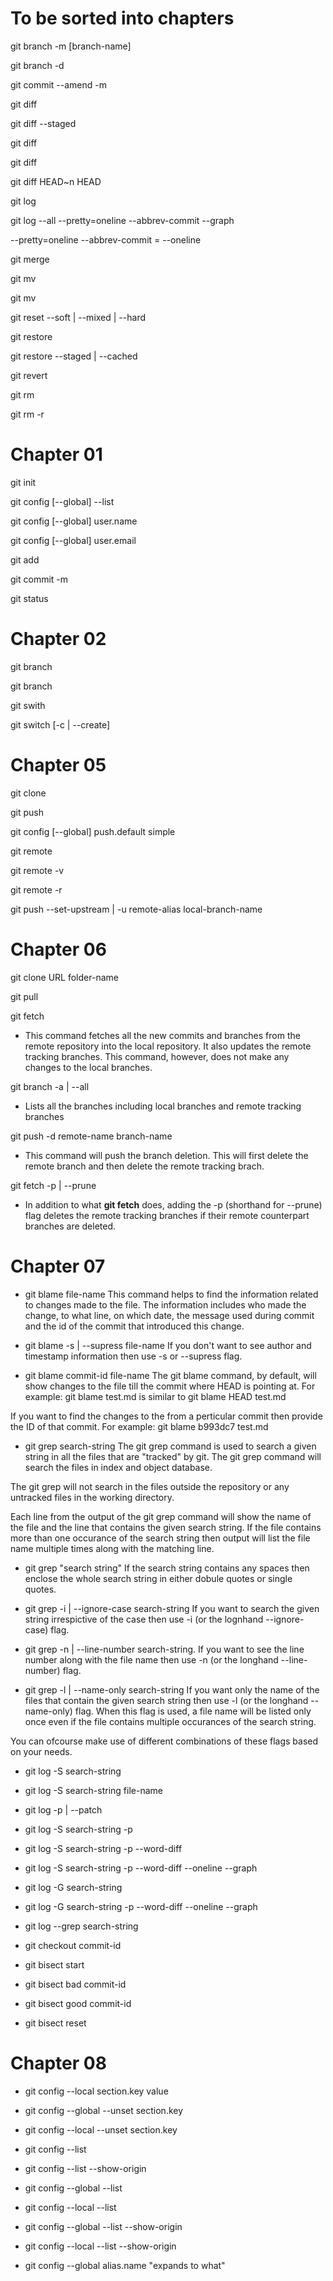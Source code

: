 # To be sorted into chapters

git branch -m [branch-name] <new-branch-name>

git branch -d <branch-name>

git commit --amend -m <commit-message>

git diff

git diff --staged

git diff <branch-1-name> <branch-2-name>

git diff <old-commit-id> <new-commit-id>

git diff HEAD~n HEAD

git log

git log --all --pretty=oneline --abbrev-commit --graph

--pretty=oneline --abbrev-commit = --oneline

git merge <branch-name>

git mv <file-name> <new-file-name>

git mv <file-path> <new-file-path>

git reset --soft | --mixed | --hard <commit-id>

git restore <file-name>

git restore --staged | --cached <file-name>

git revert <commit-id>

git rm <file-name>

git rm -r <directory-name>

# Chapter 01

git init

git config [--global] --list

git config [--global] user.name <user-name>

git config [--global] user.email <user-email>

git add <file-name>

git commit -m <commit-message>

git status

# Chapter 02

git branch

git branch <new-branch-name>

git swith <branch-name>

git switch [-c | --create] <branch-name>

# Chapter 05
git clone <remote-repository-url>

git push

git config [--global] push.default simple

git remote

git remote -v

git remote -r

git push --set-upstream | -u remote-alias local-branch-name

# Chapter 06

git clone URL folder-name

git pull

git fetch
- This command fetches all the new commits and branches from the remote repository
into the local repository. It also updates the remote tracking branches.
This command, however, does not make any changes to the local branches.

git branch -a | --all
- Lists all the branches including local branches and remote tracking branches

git push -d remote-name branch-name
- This command will push the branch deletion.
This will first delete the remote branch and then delete the remote tracking brach.

git fetch -p | --prune
- In addition to what **git fetch** does, adding the -p (shorthand for --prune) flag
deletes the remote tracking branches if their remote counterpart branches are deleted.

# Chapter 07

* git blame file-name
This command helps to find the information related to changes made to the file.
The information includes who made the change, to what line, on which date, the message
used during commit and the id of the commit that introduced this change.

* git blame -s | --supress file-name
If you don't want to see author and timestamp information then use -s or --supress flag.

* git blame commit-id file-name
The git blame command, by default, will show changes to the file till the commit where
HEAD is pointing at.
For example:
git blame test.md
is similar to
git blame HEAD test.md

If you want to find the changes to the from a perticular commit then provide the ID
of that commit.
For example:
git blame b993dc7 test.md

* git grep search-string
The git grep command is used to search a given string in all the files that are
"tracked" by git. The git grep command will search the files in index and object database.

The git grep will not search in the files outside the repository or any untracked files
in the working directory.

Each line from the output of the git grep command will show the name of the file and 
the line that contains the given search string.
If the file contains more than one occurance of the search string then output will
list the file name multiple times along with the matching line.

* git grep "search string"
If the search string contains any spaces then enclose the whole search string in either
dobule quotes or single quotes.

* git grep -i | --ignore-case search-string
If you want to search the given string irrespictive of the case then use -i (or the
lognhand --ignore-case) flag.

* git grep -n | --line-number search-string.
If you want to see the line number along with the file name then use -n (or the
longhand --line-number) flag.

* git grep -l | --name-only search-string
If you want only the name of the files that contain the given search string then
use -l (or the longhand --name-only) flag.
When this flag is used, a file name will be listed only once even if the file 
contains multiple occurances of the search string.

You can ofcourse make use of different combinations of these flags based on 
your needs.

* git log -S search-string

* git log -S search-string file-name

* git log -p | --patch 

* git log -S search-string -p

* git log -S search-string -p --word-diff

* git log -S search-string -p --word-diff --oneline --graph

* git log -G search-string

* git log -G search-string -p --word-diff --oneline --graph

* git log --grep search-string

* git checkout commit-id

* git bisect start

* git bisect bad commit-id

* git bisect good commit-id

* git bisect reset

# Chapter 08

* git config --local section.key value

* git config --global --unset section.key

* git config --local --unset section.key

* git config --list

* git config --list --show-origin

* git config --global --list

* git config --local --list

* git config --global --list --show-origin

* git config --local --list --show-origin

* git config --global alias.name "expands to what"


